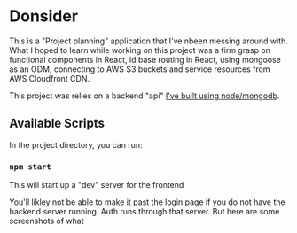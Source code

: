 # Donsider
This is a "Project planning" application that I've nbeen messing around with. What I hoped to learn while working on this project was a firm grasp on functional components in React, id base routing in React, using mongoose as an ODM, connecting to AWS S3 buckets and service resources from AWS Cloudfront CDN.

This project was relies on a backend "api" [I've built using node/mongodb](https://github.com/SDRandal/donsider-backend). 
## Available Scripts

In the project directory, you can run:

### `npm start`

This will start up a "dev" server for the frontend

You'll likley not be able to make it past the login page if you do not have the backend server running. Auth runs through that server. But here are some screenshots of what 

